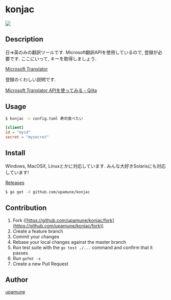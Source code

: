 # konjac

![](https://i.gyazo.com/bdab6bee047af3065ce5f3e71e3587a3.gif)


## Description
日=>英のみの翻訳ツールです. Microsoft翻訳APIを使用しているので, 登録が必要です.
ここにいって, キーを取得しましょう.

[Microsoft Translator](https://datamarket.azure.com/dataset/bing/microsofttranslator)

登録のくわしい説明です.

[Microsoft Translator APIを使ってみる - Qiita](http://qiita.com/kemayako/items/21fe36005e6e729aff77)

## Usage

```bash
$ konjac -c config.toml 寿司食べたい
```

```toml:config.toml
[client]
id = "myid"
secret = "mysecret"
```

## Install

Windows, MacOSX, Linuxとかに対応しています. みんな大好きSolarisにも対応しています!

[Releases](https://github.com/upamune/konjac/releases)

```bash
$ go get -d github.com/upamune/konjac
```

## Contribution

1. Fork ([https://github.com/upamune/konjac/fork](https://github.com/upamune/konjac/fork))
1. Create a feature branch
1. Commit your changes
1. Rebase your local changes against the master branch
1. Run test suite with the `go test ./...` command and confirm that it passes
1. Run `gofmt -s`
1. Create a new Pull Request

## Author

[upamune](https://github.com/upamune)

